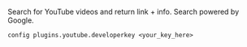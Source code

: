Search for YouTube videos and return link + info. Search powered by Google.

`config plugins.youtube.developerkey <your_key_here>`
